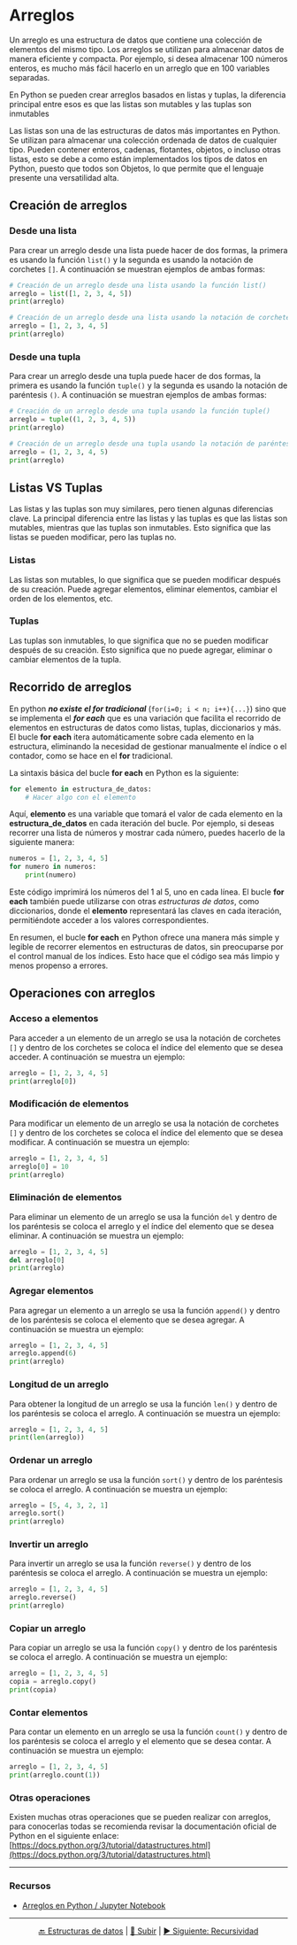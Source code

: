 
# Arreglos

Un arreglo es una estructura de datos que contiene una colección de elementos del mismo tipo. Los arreglos se utilizan para almacenar datos de manera eficiente y compacta. Por ejemplo, si desea almacenar 100 números enteros, es mucho más fácil hacerlo en un arreglo que en 100 variables separadas.

En Python se pueden crear arreglos basados en listas y tuplas, la diferencia principal entre esos es que las listas son mutables y las tuplas son inmutables

Las listas son una de las estructuras de datos más importantes en Python. Se utilizan para almacenar una colección ordenada de datos de cualquier tipo. Pueden contener enteros, cadenas, flotantes, objetos, o incluso otras listas, esto se debe a como están implementados los tipos de datos en Python, puesto que todos son Objetos, lo que permite que el lenguaje presente una versatilidad alta.

## Creación de arreglos

### Desde una lista

Para crear un arreglo desde una lista puede hacer de dos formas, la primera es usando la función `list()` y la segunda es usando la notación de corchetes `[]`. A continuación se muestran ejemplos de ambas formas:

```python
# Creación de un arreglo desde una lista usando la función list()
arreglo = list([1, 2, 3, 4, 5])
print(arreglo)
```

```python
# Creación de un arreglo desde una lista usando la notación de corchetes []
arreglo = [1, 2, 3, 4, 5]
print(arreglo)
```

### Desde una tupla

Para crear un arreglo desde una tupla puede hacer de dos formas, la primera es usando la función `tuple()` y la segunda es usando la notación de paréntesis `()`. A continuación se muestran ejemplos de ambas formas:

```python
# Creación de un arreglo desde una tupla usando la función tuple()
arreglo = tuple((1, 2, 3, 4, 5))
print(arreglo)
```

```python
# Creación de un arreglo desde una tupla usando la notación de paréntesis ()
arreglo = (1, 2, 3, 4, 5)
print(arreglo)
```

## Listas VS Tuplas

Las listas y las tuplas son muy similares, pero tienen algunas diferencias clave. La principal diferencia entre las listas y las tuplas es que las listas son mutables, mientras que las tuplas son inmutables. Esto significa que las listas se pueden modificar, pero las tuplas no.

### Listas

Las listas son mutables, lo que significa que se pueden modificar después de su creación. Puede agregar elementos, eliminar elementos, cambiar el orden de los elementos, etc.

### Tuplas

Las tuplas son inmutables, lo que significa que no se pueden modificar después de su creación. Esto significa que no puede agregar, eliminar o cambiar elementos de la tupla.

## Recorrido de arreglos

En python ***no existe el for tradicional*** (`for(i=0; i < n; i++){...}`) sino que se implementa el ***for each*** que es una variación que facilita el recorrido de elementos en estructuras de datos como listas, tuplas, diccionarios y más. El bucle **for each** itera automáticamente sobre cada elemento en la estructura, eliminando la necesidad de gestionar manualmente el índice o el contador, como se hace en el **for** tradicional.

La sintaxis básica del bucle **for each** en Python es la siguiente:

```python
for elemento in estructura_de_datos:
    # Hacer algo con el elemento
```

Aquí, **elemento** es una variable que tomará el valor de cada elemento en la **estructura_de_datos** en cada iteración del bucle. Por ejemplo, si deseas recorrer una lista de números y mostrar cada número, puedes hacerlo de la siguiente manera:

```python
numeros = [1, 2, 3, 4, 5]
for numero in numeros:
    print(numero)
```

Este código imprimirá los números del 1 al 5, uno en cada línea. El bucle **for each** también puede utilizarse con otras *estructuras de datos*, como diccionarios, donde el **elemento** representará las claves en cada iteración, permitiéndote acceder a los valores correspondientes.

En resumen, el bucle **for each** en Python ofrece una manera más simple y legible de recorrer elementos en estructuras de datos, sin preocuparse por el control manual de los índices. Esto hace que el código sea más limpio y menos propenso a errores.

## Operaciones con arreglos

### Acceso a elementos

Para acceder a un elemento de un arreglo se usa la notación de corchetes `[]` y dentro de los corchetes se coloca el índice del elemento que se desea acceder. A continuación se muestra un ejemplo:

```python
arreglo = [1, 2, 3, 4, 5]
print(arreglo[0])
```

### Modificación de elementos

Para modificar un elemento de un arreglo se usa la notación de corchetes `[]` y dentro de los corchetes se coloca el índice del elemento que se desea modificar. A continuación se muestra un ejemplo:

```python
arreglo = [1, 2, 3, 4, 5]
arreglo[0] = 10
print(arreglo)
```

### Eliminación de elementos

Para eliminar un elemento de un arreglo se usa la función `del` y dentro de los paréntesis se coloca el arreglo y el índice del elemento que se desea eliminar. A continuación se muestra un ejemplo:

```python
arreglo = [1, 2, 3, 4, 5]
del arreglo[0]
print(arreglo)
```

### Agregar elementos

Para agregar un elemento a un arreglo se usa la función `append()` y dentro de los paréntesis se coloca el elemento que se desea agregar. A continuación se muestra un ejemplo:

```python
arreglo = [1, 2, 3, 4, 5]
arreglo.append(6)
print(arreglo)
```

### Longitud de un arreglo

Para obtener la longitud de un arreglo se usa la función `len()` y dentro de los paréntesis se coloca el arreglo. A continuación se muestra un ejemplo:

```python
arreglo = [1, 2, 3, 4, 5]
print(len(arreglo))
```

### Ordenar un arreglo

Para ordenar un arreglo se usa la función `sort()` y dentro de los paréntesis se coloca el arreglo. A continuación se muestra un ejemplo:

```python
arreglo = [5, 4, 3, 2, 1]
arreglo.sort()
print(arreglo)
```

### Invertir un arreglo

Para invertir un arreglo se usa la función `reverse()` y dentro de los paréntesis se coloca el arreglo. A continuación se muestra un ejemplo:

```python
arreglo = [1, 2, 3, 4, 5]
arreglo.reverse()
print(arreglo)
```

### Copiar un arreglo

Para copiar un arreglo se usa la función `copy()` y dentro de los paréntesis se coloca el arreglo. A continuación se muestra un ejemplo:

```python
arreglo = [1, 2, 3, 4, 5]
copia = arreglo.copy()
print(copia)
```

### Contar elementos

Para contar un elemento en un arreglo se usa la función `count()` y dentro de los paréntesis se coloca el arreglo y el elemento que se desea contar. A continuación se muestra un ejemplo:

```python
arreglo = [1, 2, 3, 4, 5]
print(arreglo.count(1))
```

### Otras operaciones

Existen muchas otras operaciones que se pueden realizar con arreglos, para conocerlas todas se recomienda revisar la documentación oficial de Python en el siguiente enlace: [https://docs.python.org/3/tutorial/datastructures.html](https://docs.python.org/3/tutorial/datastructures.html)

---
### Recursos

- [Arreglos en Python / Jupyter Notebook](01%20-%20arreglos.ipynb)
---

<div style="text-align: center">

[🔙 Estructuras de datos](00%20-%20Estructuras%20de%20datos.md) | [🔼 Subir](#arreglos) | [▶ Siguiente: Recursividad](02%20-%20Recursividad.md)

</div>
